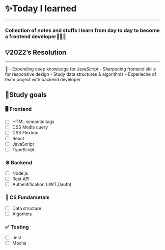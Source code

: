 # ✨Today I learned

---

### Collection of notes and stuffs I learn from day to day to become a frontend developer👨🏻‍💻

## 💡2022’s Resolution

---

<aside>
🎯 - Expending deep knowledge for JavaScript
- Sharpening frontend skills for responsive design
- Study data structures & algorithms
- Experiecne of team project with backend developer

</aside>

## ****📝Study goals****

### 🖥 Frontend

- [ ]  HTML semantic tags
- [ ]  CSS Media query
- [ ]  CSS Flexbox
- [ ]  React
- [ ]  JavaScript
- [ ]  TypeScript

### ⚙️ Backend

- [ ]  Node.js
- [ ]  Rest API
- [ ]  Authentification (JWT,Oauth)

### 💫 CS Fundametals

- [ ]  Data structure
- [ ]  Algoritms

### ✅ Testing

- [ ]  Jest
- [ ]  Mocha
